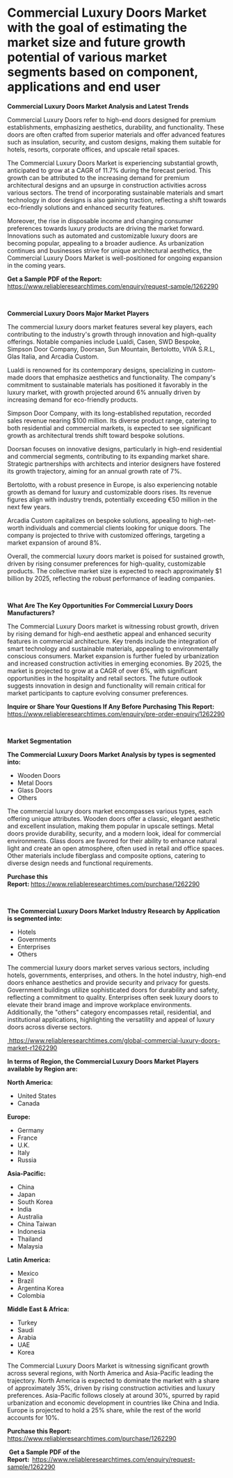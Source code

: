 <p><h1>Commercial Luxury Doors Market with the goal of estimating the market size and future growth potential of various market segments based on component, applications and end user</h1></p><p><strong>Commercial Luxury Doors Market Analysis and Latest Trends</strong></p>
<p><p>Commercial Luxury Doors refer to high-end doors designed for premium establishments, emphasizing aesthetics, durability, and functionality. These doors are often crafted from superior materials and offer advanced features such as insulation, security, and custom designs, making them suitable for hotels, resorts, corporate offices, and upscale retail spaces.</p><p>The Commercial Luxury Doors Market is experiencing substantial growth, anticipated to grow at a CAGR of 11.7% during the forecast period. This growth can be attributed to the increasing demand for premium architectural designs and an upsurge in construction activities across various sectors. The trend of incorporating sustainable materials and smart technology in door designs is also gaining traction, reflecting a shift towards eco-friendly solutions and enhanced security features.</p><p>Moreover, the rise in disposable income and changing consumer preferences towards luxury products are driving the market forward. Innovations such as automated and customizable luxury doors are becoming popular, appealing to a broader audience. As urbanization continues and businesses strive for unique architectural aesthetics, the Commercial Luxury Doors Market is well-positioned for ongoing expansion in the coming years.</p></p>
<p><strong>Get a Sample PDF of the Report:&nbsp;</strong> <a href="https://www.reliableresearchtimes.com/enquiry/request-sample/1262290?utm_campaign=3080&utm_medium=2&utm_source=Github&utm_content=ia&utm_term=15042025&utm_id=commercial-luxury-doors">https://www.reliableresearchtimes.com/enquiry/request-sample/1262290</a></p>
<p>&nbsp;</p>
<p><strong>Commercial Luxury Doors Major Market Players</strong></p>
<p><p>The commercial luxury doors market features several key players, each contributing to the industry's growth through innovation and high-quality offerings. Notable companies include Lualdi, Casen, SWD Bespoke, Simpson Door Company, Doorsan, Sun Mountain, Bertolotto, VIVA S.R.L, Glas Italia, and Arcadia Custom.</p><p>Lualdi is renowned for its contemporary designs, specializing in custom-made doors that emphasize aesthetics and functionality. The company's commitment to sustainable materials has positioned it favorably in the luxury market, with growth projected around 6% annually driven by increasing demand for eco-friendly products.</p><p>Simpson Door Company, with its long-established reputation, recorded sales revenue nearing $100 million. Its diverse product range, catering to both residential and commercial markets, is expected to see significant growth as architectural trends shift toward bespoke solutions.</p><p>Doorsan focuses on innovative designs, particularly in high-end residential and commercial segments, contributing to its expanding market share. Strategic partnerships with architects and interior designers have fostered its growth trajectory, aiming for an annual growth rate of 7%.</p><p>Bertolotto, with a robust presence in Europe, is also experiencing notable growth as demand for luxury and customizable doors rises. Its revenue figures align with industry trends, potentially exceeding €50 million in the next few years.</p><p>Arcadia Custom capitalizes on bespoke solutions, appealing to high-net-worth individuals and commercial clients looking for unique doors. The company is projected to thrive with customized offerings, targeting a market expansion of around 8%.</p><p>Overall, the commercial luxury doors market is poised for sustained growth, driven by rising consumer preferences for high-quality, customizable products. The collective market size is expected to reach approximately $1 billion by 2025, reflecting the robust performance of leading companies.</p></p>
<p>&nbsp;</p>
<p><strong>What Are The Key Opportunities For Commercial Luxury Doors Manufacturers?</strong></p>
<p><p>The Commercial Luxury Doors market is witnessing robust growth, driven by rising demand for high-end aesthetic appeal and enhanced security features in commercial architecture. Key trends include the integration of smart technology and sustainable materials, appealing to environmentally conscious consumers. Market expansion is further fueled by urbanization and increased construction activities in emerging economies. By 2025, the market is projected to grow at a CAGR of over 6%, with significant opportunities in the hospitality and retail sectors. The future outlook suggests innovation in design and functionality will remain critical for market participants to capture evolving consumer preferences.</p></p>
<p><strong>Inquire or Share Your Questions If Any Before Purchasing This Report:</strong> <a href="https://www.reliableresearchtimes.com/enquiry/pre-order-enquiry/1262290?utm_campaign=3080&utm_medium=2&utm_source=Github&utm_content=ia&utm_term=15042025&utm_id=commercial-luxury-doors">https://www.reliableresearchtimes.com/enquiry/pre-order-enquiry/1262290</a></p>
<p>&nbsp;</p>
<p><strong>Market Segmentation</strong></p>
<p><strong>The Commercial Luxury Doors Market Analysis by types is segmented into:</strong></p>
<p><ul><li>Wooden Doors</li><li>Metal Doors</li><li>Glass Doors</li><li>Others</li></ul></p>
<p><p>The commercial luxury doors market encompasses various types, each offering unique attributes. Wooden doors offer a classic, elegant aesthetic and excellent insulation, making them popular in upscale settings. Metal doors provide durability, security, and a modern look, ideal for commercial environments. Glass doors are favored for their ability to enhance natural light and create an open atmosphere, often used in retail and office spaces. Other materials include fiberglass and composite options, catering to diverse design needs and functional requirements.</p></p>
<p><strong>Purchase this Report:&nbsp;</strong><a href="https://www.reliableresearchtimes.com/purchase/1262290?utm_campaign=3080&utm_medium=2&utm_source=Github&utm_content=ia&utm_term=15042025&utm_id=commercial-luxury-doors">https://www.reliableresearchtimes.com/purchase/1262290</a></p>
<p>&nbsp;</p>
<p><strong>The Commercial Luxury Doors Market Industry Research by Application is segmented into:</strong></p>
<p><ul><li>Hotels</li><li>Governments</li><li>Enterprises</li><li>Others</li></ul></p>
<p><p>The commercial luxury doors market serves various sectors, including hotels, governments, enterprises, and others. In the hotel industry, high-end doors enhance aesthetics and provide security and privacy for guests. Government buildings utilize sophisticated doors for durability and safety, reflecting a commitment to quality. Enterprises often seek luxury doors to elevate their brand image and improve workplace environments. Additionally, the "others" category encompasses retail, residential, and institutional applications, highlighting the versatility and appeal of luxury doors across diverse sectors.</p></p>
<p><a href="https://www.reliableresearchtimes.com/global-commercial-luxury-doors-market-r1262290?utm_campaign=3080&utm_medium=2&utm_source=Github&utm_content=ia&utm_term=15042025&utm_id=commercial-luxury-doors">&nbsp;https://www.reliableresearchtimes.com/global-commercial-luxury-doors-market-r1262290</a></p>
<p><strong>In terms of Region, the Commercial Luxury Doors Market Players available by Region are:</strong></p>
<p>
    <p> <strong> North America: </strong>
        <ul>
            <li>United States</li>
            <li>Canada</li>
        </ul>
        </p> 
    <p> <strong> Europe: </strong>
        <ul>
            <li>Germany</li>
            <li>France</li>
            <li>U.K.</li>
            <li>Italy</li>
            <li>Russia</li>
        </ul>
        </p> 
    <p> <strong> Asia-Pacific: </strong>
        <ul>
            <li>China</li>
            <li>Japan</li>
            <li>South Korea</li>
            <li>India</li>
            <li>Australia</li>
            <li>China Taiwan</li>
            <li>Indonesia</li>
            <li>Thailand</li>
            <li>Malaysia</li>
        </ul>
        </p> 
    <p> <strong> Latin America: </strong>
        <ul>
            <li>Mexico</li>
            <li>Brazil</li>
            <li>Argentina Korea</li>
            <li>Colombia</li>
        </ul>
        </p> 
    <p> <strong> Middle East & Africa: </strong>
        <ul>
            <li>Turkey</li>
            <li>Saudi</li>
            <li>Arabia</li>
            <li>UAE</li>
            <li>Korea</li>
        </ul>
    </p>
    </p>
<p><p>The Commercial Luxury Doors Market is witnessing significant growth across several regions, with North America and Asia-Pacific leading the trajectory. North America is expected to dominate the market with a share of approximately 35%, driven by rising construction activities and luxury preferences. Asia-Pacific follows closely at around 30%, spurred by rapid urbanization and economic development in countries like China and India. Europe is projected to hold a 25% share, while the rest of the world accounts for 10%.</p></p>
<p><strong>Purchase this Report: </strong><a href="https://www.reliableresearchtimes.com/purchase/1262290?utm_campaign=3080&utm_medium=2&utm_source=Github&utm_content=ia&utm_term=15042025&utm_id=commercial-luxury-doors">https://www.reliableresearchtimes.com/purchase/1262290</a></p>
<p>&nbsp;<strong>Get a Sample PDF of the Report:&nbsp;&nbsp;</strong><a href="https://www.reliableresearchtimes.com/enquiry/request-sample/1262290?utm_campaign=3080&utm_medium=2&utm_source=Github&utm_content=ia&utm_term=15042025&utm_id=commercial-luxury-doors">https://www.reliableresearchtimes.com/enquiry/request-sample/1262290</a></p>
<p><strong></strong></p>
<p><p></p><p></p><p></p></p>